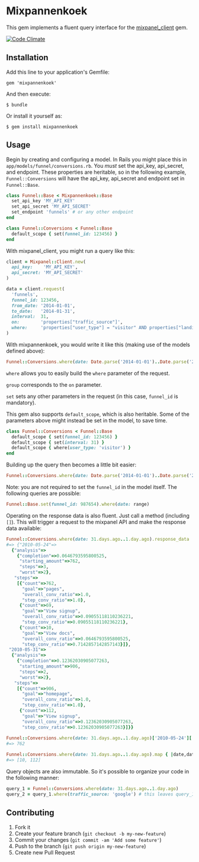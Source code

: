 # Mixpannenkoek

This gem implements a fluent query interface for the [mixpanel_client](https://github.com/keolo/mixpanel_client) gem.

[![Code Climate](https://codeclimate.com/github/Springest/mixpannenkoek.png)](https://codeclimate.com/github/Springest/mixpannenkoek)

## Installation

Add this line to your application's Gemfile:

    gem 'mixpannenkoek'

And then execute:

    $ bundle

Or install it yourself as:

    $ gem install mixpannenkoek

## Usage

Begin by creating and configuring a model. In Rails you might place this in `app/models/funnel/conversions.rb`. You *must* set the api_key, api_secret, and endpoint. These properties are heritable, so in the following example, `Funnel::Conversions` will have the api_key, api_secret and endpoint set in `Funnel::Base`.

```ruby
class Funnel::Base < Mixpannenkoek::Base
  set_api_key 'MY_API_KEY'
  set_api_secret 'MY_API_SECRET'
  set_endpoint 'funnels' # or any other endpoint
end

class Funnel::Conversions < Funnel::Base
  default_scope { set(funnel_id: 123456) }
end
```

With mixpanel_client, you might run a query like this:

```ruby
client = Mixpanel::Client.new(
  api_key:    'MY_API_KEY', 
  api_secret: 'MY_API_SECRET'
)

data = client.request(
  'funnels',
  funnel_id: 123456,
  from_date: '2014-01-01',
  to_date:   '2014-01-31',
  interval:  31,
  on:        'properties["traffic_source"]',
  where:     'properties["user_type"] = "visitor" AND properties["landing_page"] = "homepage"',
)
```

With mixpannenkoek, you would write it like this (making use of the models defined above):

```ruby
Funnel::Conversions.where(date: Date.parse('2014-01-01')..Date.parse('2014-01-31')).set(interval: 31).group('traffic_source').where(user_type: 'visitor').where(landing_page: 'homepage')
```

`where` allows you to easily build the `where` parameter of the request.

`group` corresponds to the `on` parameter.

`set` sets any other parameters in the request (in this case, `funnel_id` is mandatory).

This gem also supports `default_scope`, which is also heritable. Some of the parameters above might instead be set in the model, to save time.

```ruby
class Funnel::Conversions < Funnel::Base
  default_scope { set(funnel_id: 123456) }
  default_scope { set(interval: 31) }
  default_scope { where(user_type: 'visitor') }
end
```

Building up the query then becomes a little bit easier:

```ruby
Funnel::Conversions.where(date: Date.parse('2014-01-01')..Date.parse('2014-01-31')).group('traffic_source').where(landing_page: 'homepage')
```

Note: you are not required to set the `funnel_id` in the model itself. The following queries are possible:

```ruby
Funnel::Base.set(funnel_id: 987654).where(date: range)
```

Operating on the response data is also fluent. Just call a method (including `[]`). This will trigger a request to the mixpanel API and make the response data available:

```ruby
Funnel::Conversions.where(date: 31.days.ago..1.day.ago).response_data
#=> {"2010-05-24"=>
  {"analysis"=>
    {"completion"=>0.0646793595800525,
     "starting_amount"=>762,
     "steps"=>3,
     "worst"=>2},
   "steps"=>
    [{"count"=>762,
      "goal"=>"pages",
      "overall_conv_ratio"=>1.0,
      "step_conv_ratio"=>1.0},
     {"count"=>69,
      "goal"=>"View signup",
      "overall_conv_ratio"=>0.09055118110236221,
      "step_conv_ratio"=>0.09055118110236221},
     {"count"=>10,
      "goal"=>"View docs",
      "overall_conv_ratio"=>0.0646793595800525,
      "step_conv_ratio"=>0.7142857142857143}]},
 "2010-05-31"=>
  {"analysis"=>
    {"completion"=>0.12362030905077263,
     "starting_amount"=>906,
     "steps"=>2,
     "worst"=>2},
   "steps"=>
    [{"count"=>906,
      "goal"=>"homepage",
      "overall_conv_ratio"=>1.0,
      "step_conv_ratio"=>1.0},
     {"count"=>112,
      "goal"=>"View signup",
      "overall_conv_ratio"=>0.12362030905077263,
      "step_conv_ratio"=>0.12362030905077263}]}}
      
Funnel::Conversions.where(date: 31.days.ago..1.day.ago)['2010-05-24']['steps'][0]['count']
#=> 762

Funnel::Conversions.where(date: 31.days.ago..1.day.ago).map { |date,data| data['steps'].last['count'] }
#=> [10, 112]
```

Query objects are also immutable. So it's possible to organize your code in the following manner:

```ruby
query_1 = Funnel::Conversions.where(date: 31.days.ago..1.day.ago)
query_2 = query_1.where(traffic_source: 'google') # this leaves query_1 unchanged
```

## Contributing

1. Fork it
2. Create your feature branch (`git checkout -b my-new-feature`)
3. Commit your changes (`git commit -am 'Add some feature'`)
4. Push to the branch (`git push origin my-new-feature`)
5. Create new Pull Request
